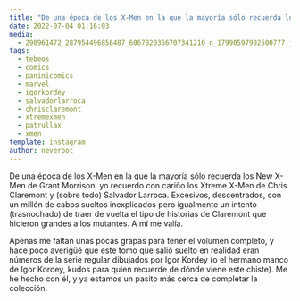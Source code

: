 ```yaml
---
title: "De una época de los X-Men en la que la mayoría sólo recuerda los New X-Men de Grant Morrison, yo recuerdo con cariño los Xtreme X-Men de Chris Claremont y (sobre todo) Salvador Larroca"
date: 2022-07-04 01:16:03
media: 
  - 290961472_287954496856487_6067820366707341210_n_17990597902500777.jpg
tags: 
  - tebeos
  - comics
  - paninicomics
  - marvel
  - igorkordey
  - salvadorlarroca
  - chrisclaremont
  - xtremexmen
  - patrullax
  - xmen
template: instagram
author: neverbot
---
```


De una época de los X-Men en la que la mayoría sólo recuerda los New X-Men de Grant Morrison, yo recuerdo con cariño los Xtreme X-Men de Chris Claremont y (sobre todo) Salvador Larroca. Excesivos, descentrados, con un millón de cabos sueltos inexplicados pero igualmente un intento (trasnochado) de traer de vuelta el tipo de historias de Claremont que hicieron grandes a los mutantes. A mí me valía.

Apenas me faltan unas pocas grapas para tener el volumen completo, y hace poco averigüé que este tomo que salió suelto en realidad eran números de la serie regular dibujados por Igor Kordey (o el hermano manco de Igor Kordey, kudos para quien recuerde de dónde viene este chiste). Me he hecho con él, y ya estamos un pasito más cerca de completar la colección. 
